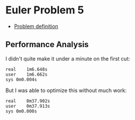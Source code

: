 Euler Problem 5
===============

* [Problem definition](http://projecteuler.net/problem=5)

Performance Analysis
--------------------

I didn't quite make it under a minute on the first cut:

	real	1m6.648s
	user	1m6.662s
	sys	0m0.004s

But I was able to optimize this without much work:

	real	0m37.902s
	user	0m37.913s
	sys	0m0.000s

